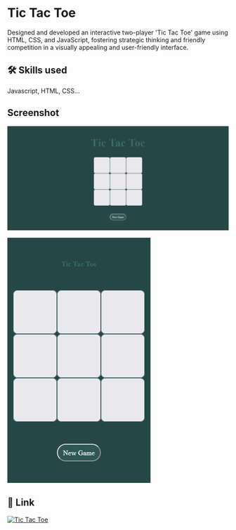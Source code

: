 
# Tic Tac Toe

Designed and developed an interactive two-player 'Tic
Tac Toe' game using HTML, CSS, and JavaScript, fostering
strategic thinking and friendly competition in a visually
appealing and user-friendly interface.


## 🛠 Skills used
Javascript, HTML, CSS...


## Screenshot

![App Screenshot](https://raw.githubusercontent.com/githubAmanKumar/Tic-Tac-Toe-JS/main/Screenshots/Screenshot%201.png)

![App Screenshot](https://raw.githubusercontent.com/githubAmanKumar/Tic-Tac-Toe-JS/main/Screenshots/Screenshot%202.png)


## 🔗 Link
[![Tic Tac Toe](https://img.shields.io/badge/Play-1DA1F2?style=for-the-badge==white)](https://githubamankumar.github.io/Tic-Tac-Toe-JS/)

